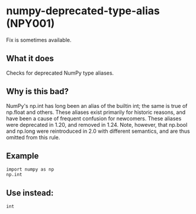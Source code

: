 # numpy-deprecated-type-alias (NPY001)
Fix is sometimes available.
## What it does
Checks for deprecated NumPy type aliases.
## Why is this bad?
NumPy's np.int has long been an alias of the builtin int; the same
is true of np.float and others. These aliases exist primarily
for historic reasons, and have been a cause of frequent confusion
for newcomers.
These aliases were deprecated in 1.20, and removed in 1.24.
Note, however, that np.bool and np.long were reintroduced in 2.0 with
different semantics, and are thus omitted from this rule.
## Example
```
import numpy as np
np.int
```
## Use instead:
```
int
```